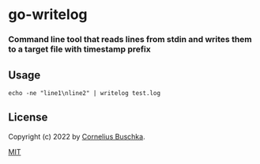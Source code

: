 # go-writelog

### Command line tool that reads lines from stdin and writes them to a target file with timestamp prefix

## Usage

```
echo -ne "line1\nline2" | writelog test.log
```

## License

Copyright (c) 2022 by [Cornelius Buschka](https://github.com/cbuschka).

[MIT](./license.txt)
